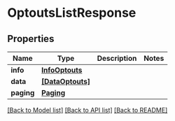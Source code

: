 # OptoutsListResponse


## Properties
Name | Type | Description | Notes
------------ | ------------- | ------------- | -------------
**info** | [**InfoOptouts**](InfoOptouts.md) |  | 
**data** | [**[DataOptouts]**](DataOptouts.md) |  | 
**paging** | [**Paging**](Paging.md) |  | 


[[Back to Model list]](../../README.md#models) [[Back to API list]](../../README.md#available-methods) [[Back to README]](../../README.md)


